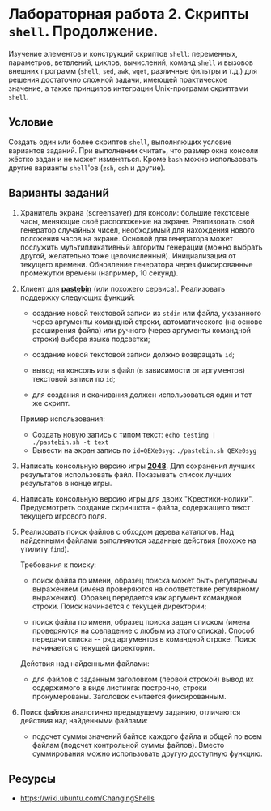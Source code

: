 # Лабораторная работа 2. Скрипты `shell`. Продолжение.

Изучение элементов и конструкций скриптов `shell`: переменных, параметров, ветвлений, циклов, вычислений, команд `shell` и вызовов внешних программ (`shell`, `sed`, `awk`, `wget`,  различные фильтры и т.д.) для решения достаточно сложной задачи, имеющей практическое значение, а также принципов интеграции Unix-программ скриптами `shell`.

## Условие

Создать один или более скриптов `shell`, выполняющих условие вариантов заданий.
При выполнении считать, что размер окна консоли жёстко задан и не может изменяться.
Кроме `bash` можно использовать другие варианты `shell`'ов (`zsh`, `csh` и другие).

## Варианты заданий

1. Хранитель экрана (screensaver) для консоли: большие текстовые часы, меняющие своё расположение на экране.
    Реализовать свой генератор случайных чисел, необходимый для нахождения нового положения часов на экране.
    Основой для генератора может послужить мультипликативный алгоритм генерации (можно выбрать другой, желательно тоже целочисленный).
    Инициализация от текущего времени. Обновление генератора через фиксированные промежутки времени (например, 10 секунд).

2. Клиент для **[pastebin](http://pastebin.com)** (или похожего сервиса).
    Реализовать поддержку следующих функций:

    - создание новой текстовой записи из `stdin` или файла, указанного через аргументы командной строки, автоматического (на основе расширения файла) или ручного (через аргументы командной строки) выбора языка подсветки;

    - создание новой текстовой записи должно возвращать `id`;

    - вывод на консоль или в файл (в зависимости от аргументов) текстовой записи по `id`;

    - для создания и скачивания должен использоваться один и тот же скрипт.

    Пример использования:

    - Создать новую запись с типом текст: `echo testing | ./pastebin.sh -t text`
    - Вывести на экран запись по `id=QEXe0syg`: `./pastebin.sh QEXe0syg`

3. Написать консольную версию игры **[2048](https://gabrielecirulli.github.io/2048/)**. Для сохранения лучших результатов использовать файл. Показывать список лучших результатов в конце игры.

4. Написать консольную версию игры для двоих "Крестики-нолики". Предусмотреть создание скриншота - файла, содержащего текст текущего игрового поля.

5. Реализовать поиск файлов с обходом дерева каталогов.
    Над найденными файлами выполняются заданные действия (похоже на утилиту `find`).

    Требования к поиску:

    - поиск файла по имени, образец поиска может быть регулярным выражением (имена проверяются на соответствие регулярному выражению). Образец передается как аргумент командной строки. Поиск начинается с текущей директории;

    - поиск файла по имени, образец поиска задан списком (имена проверяются на совпадение с любым из этого списка). Способ передачи списка -- ряд аргументов в командной строке. Поиск начинается с текущей директории.

    Действия над найденными файлами:

    - для файлов с заданным заголовком (первой строкой) вывод их содержимого в виде листинга: построчно, строки пронумерованы. Заголовок считается фиксированным. 

6. Поиск файлов аналогично предыдущему заданию, отличаются действия над найденными файлами:

    - подсчет суммы значений байтов каждого файла и общей по всем файлам (подсчет контрольной суммы файлов). Вместо суммирования можно использовать другую доступную функцию.

## Ресурсы

- https://wiki.ubuntu.com/ChangingShells
